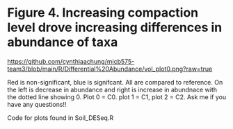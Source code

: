 # Figure 4. Increasing compaction level drove increasing differences in abundance of taxa

https://github.com/cynthiaachung/micb575-team3/blob/main/R/Differential%20Abundance/vol_plot0.png?raw=true

Red is non-significant, blue is signifcant. All are compared to reference. On the left is decrease in abundance and right is increase in abundnace with the dotted line showing 0. Plot 0 = C0. plot 1 = C1, plot 2 = C2. Ask me if you have any questions!! 

Code for plots found in Soil_DESeq.R
